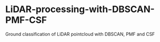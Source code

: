 # LiDAR-processing-with-DBSCAN-PMF-CSF
Ground classification of LiDAR pointcloud with DBSCAN, PMF and CSF

